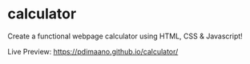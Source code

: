 # calculator

Create a functional webpage calculator using HTML, CSS & Javascript!

Live Preview: https://pdimaano.github.io/calculator/